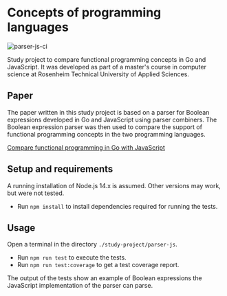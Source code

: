 # Concepts of programming languages

![parser-js-ci](https://github.com/m-voit/concepts-of-programming-languages/workflows/parser-js-ci/badge.svg)

Study project to compare functional programming concepts in Go and JavaScript.
It was developed as part of a master's course in computer science at Rosenheim Technical University of Applied Sciences.

## Paper

The paper written in this study project is based on a parser for Boolean expressions developed in Go and JavaScript using parser combiners.
The Boolean expression parser was then used to compare the support of functional programming concepts in the two programming languages.

[Compare functional programming in Go with JavaScript](../master/study-project/paper.md)

## Setup and requirements

A running installation of Node.js 14.x is assumed. Other versions may work, but were not tested.

- Run `npm install` to install dependencies required for running the tests.

## Usage

Open a terminal in the directory `./study-project/parser-js`.

- Run `npm run test` to execute the tests.
- Run `npm run test:coverage` to get a test coverage report.

The output of the tests show an example of Boolean expressions the JavaScript implementation of the parser can parse.
